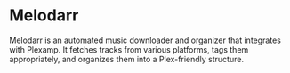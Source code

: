# Melodarr
Melodarr is an automated music downloader and organizer that integrates with Plexamp. It fetches tracks from various platforms, tags them appropriately, and organizes them into a Plex-friendly structure.
